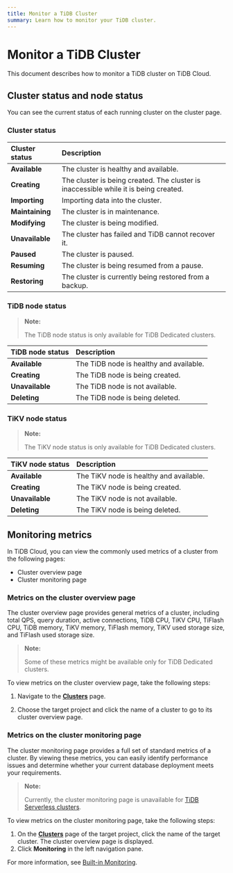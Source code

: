 ```yaml
---
title: Monitor a TiDB Cluster
summary: Learn how to monitor your TiDB cluster.
---
```


# Monitor a TiDB Cluster

This document describes how to monitor a TiDB cluster on TiDB Cloud.

## Cluster status and node status

You can see the current status of each running cluster on the cluster page.

### Cluster status

| Cluster status | Description |
|:--|:--|
| **Available** | The cluster is healthy and available. |
| **Creating** | The cluster is being created. The cluster is inaccessible while it is being created. |
| **Importing** | Importing data into the cluster. |
| **Maintaining** | The cluster is in maintenance. |
| **Modifying** | The cluster is being modified. |
| **Unavailable** | The cluster has failed and TiDB cannot recover it. |
| **Paused** | The cluster is paused. |
| **Resuming** | The cluster is being resumed from a pause. |
| **Restoring** | The cluster is currently being restored from a backup. |

### TiDB node status

> **Note:**
>
> The TiDB node status is only available for TiDB Dedicated clusters.

| TiDB node status | Description |
|:--|:--|
| **Available** | The TiDB node is healthy and available. |
| **Creating** | The TiDB node is being created. |
| **Unavailable** | The TiDB node is not available. |
| **Deleting** | The TiDB node is being deleted. |

### TiKV node status

> **Note:**
>
> The TiKV node status is only available for TiDB Dedicated clusters.

| TiKV node status | Description |
|:--|:--|
| **Available** | The TiKV node is healthy and available. |
| **Creating** | The TiKV node is being created. |
| **Unavailable** | The TiKV node is not available. |
| **Deleting** | The TiKV node is being deleted. |

## Monitoring metrics

In TiDB Cloud, you can view the commonly used metrics of a cluster from the following pages:

- Cluster overview page
- Cluster monitoring page

### Metrics on the cluster overview page

The cluster overview page provides general metrics of a cluster, including total QPS, query duration, active connections, TiDB CPU, TiKV CPU, TiFlash CPU, TiDB memory, TiKV memory, TiFlash memory, TiKV used storage size, and TiFlash used storage size.

> **Note:**
>
> Some of these metrics might be available only for TiDB Dedicated clusters.

To view metrics on the cluster overview page, take the following steps:

1. Navigate to the [**Clusters**](https://tidbcloud.com/console/clusters) page.

2. Choose the target project and click the name of a cluster to go to its cluster overview page.

### Metrics on the cluster monitoring page

The cluster monitoring page provides a full set of standard metrics of a cluster. By viewing these metrics, you can easily identify performance issues and determine whether your current database deployment meets your requirements.

> **Note:**
>
> Currently, the cluster monitoring page is unavailable for [TiDB Serverless clusters](/tidb-cloud/select-cluster-tier.md#tidb-serverless).

To view metrics on the cluster monitoring page, take the following steps:

1. On the [**Clusters**](https://tidbcloud.com/console/clusters) page of the target project, click the name of the target cluster. The cluster overview page is displayed.
2. Click **Monitoring** in the left navigation pane.

For more information, see [Built-in Monitoring](/tidb-cloud/built-in-monitoring.md).
